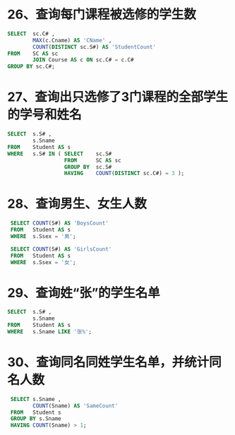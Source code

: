 # 26、查询每门课程被选修的学生数

```sql
SELECT  sc.C# ,
        MAX(c.Cname) AS 'CName' ,
        COUNT(DISTINCT sc.S#) AS 'StudentCount'
FROM    SC AS sc
        JOIN Course AS c ON sc.C# = c.C#
GROUP BY sc.C#;
```

 

# 27、查询出只选修了3门课程的全部学生的学号和姓名 

```sql
SELECT  s.S# ,
        s.Sname
FROM    Student AS s
WHERE   s.S# IN ( SELECT    sc.S#
                  FROM      SC AS sc
                  GROUP BY  sc.S#
                  HAVING    COUNT(DISTINCT sc.C#) = 3 );
```



# 28、查询男生、女生人数 

```sql
 SELECT COUNT(S#) AS 'BoysCount'
 FROM   Student AS s
 WHERE  s.Ssex = '男';

 SELECT COUNT(S#) AS 'GirlsCount'
 FROM   Student AS s
 WHERE  s.Ssex = '女';
```



# 29、查询姓“张”的学生名单 

```sql
SELECT  s.S# ,
        s.Sname
FROM    Student AS s
WHERE   s.Sname LIKE '张%';
```



# 30、查询同名同姓学生名单，并统计同名人数 

```sql
 SELECT s.Sname ,
        COUNT(Sname) AS 'SameCount'
 FROM   Student s
 GROUP BY s.Sname
 HAVING COUNT(Sname) > 1;
```

